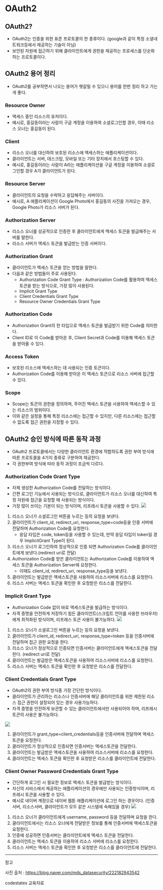 # OAuth2
## OAuth2?
* OAuth2는 인증을 위한 표준 프로토콜의 한 종류이다. (google과 같이 특정 소셜네트워크등에서 제공하는 기술이 아님)
* 보안된 자원에 접근하기 위해 클라이언트에게 권한을 제공하는 프로세스를 단순화하는 프로토콜이다.

## OAuth2 용어 정리
* OAuth2를 공부하면서 나오는 용어가 헷갈릴 수 있으니 용어를 한번 정리 하고 가는게 좋다.
### Resource Owner
* 액세스 중인 리소스의 유저이다. 
* 예시로, 홍길동이라는 사람이 구글 계정을 이용하여 소셜로그인할 경우, 이때 리소스 오너는 홍길동이 된다.

### Client 
* 리소스 오너를 대신하여 보호된 리소스에 액세스하는 애플리케이션이다.
* 클라이언트는 서버, 데스크탑, 모바일 또는 기타 장치에서 호스팅할 수 있다.
* 예시로, 홍길동이라는 사람이 A라는 애플리케이션을 구글 계정을 이용하여 소셜로그인할 경우 A가 클라이언트가 된다.

### Resource Server
* 클라이언트의 요청을 수락하고 응답해주는 서버이다.
* 예시로, A 애플리케이션이 Google Photo에서 홍길동의 사진을 가져오는 경우, Google Photo가 리소스 서버가 된다.

### Authorization Server
* 리소스 오너를 성공적으로 인증한 후 클라이언트에게 액세스 토큰을 발급해주는 서버를 말한다.
* 리소스 서버가 액세스 토큰을 발급받는 인증 서버이다.

### Authorization Grant
* 클라이언트가 액세스 토큰을 얻는 방법을 말한다.
* 다음과 같은 방법들이 주로 사용된다.
  * Authorization Code Grant Type : Authorization Code를 활용하여 엑세스 토큰을 받는 방식으로, 가장 많이 사용된다.
  * Implicit Grant Type
  * Client Credentials Grant Type
  * Resource Owner Credentials Grant Type
### Authorization Code
* Authorization Grant의 한 타입으로 액세스 토큰을 발급받기 위한 Code를 의미한다.
* Client ID로 이 Code를 받아온 후, Client Secret과 Code를 이용해 액세스 토큰을 받아올 수 있다.
### Access Token
* 보호된 리소스에 액세스하는 데 사용되는 인증 토큰이다. 
* Authorization Code를 이용해 받아온 이 액세스 토큰으로 리소스 서버에 접근할 수 있다.
### Scope
* Scope는 토큰의 권한을 정의하며, 주어진 액세스 토큰을 사용하여 액세스할 수 있는 리소스의 범위이다.
* 이와 같은 설정을 통해 특정 리소스에는 접근할 수 있지만, 다른 리소스에는 접근할 수 없도록 접근 권한을 지정할 수 있다.

## OAuth2 승인 방식에 따른 동작 과정
* OAuth2 프로토콜에서는 다양한 클라이언트 환경에 적합하도록 권한 부여 방식에 따른 프로토콜을 4가지 종류로 구분하여 제공한다.
* 각 권한부여 방식에 따라 동작 과정이 조금씩 다르다.
### Authorization Code Grant Type
* 자체 생성한 Authorization Code를 전달하는 방식이다.
* 간편 로그인 기능에서 사용되는 방식으로, 클라이언트가 리소스 오너를 대신하여 특정 자원에 접근을 요청할 때 사용되는 방식이다.
* 가장 많이 쓰이는 기본이 되는 방식이며, 리프레시 토큰을 사용할 수 있다.
![](./images/Authorization_Code_Grant.png)
1. 리소스 오너가 소셜로그인 버튼을 누르는 등의 요청을 보낸다.
2. 클라이언트가 client_id, redirect_uri, response_type=code등을 인증 서버에 전달하며 Authorization Code를 요청한다.
    * 응답 타입은 code, token등을 사용할 수 있는데, 만약 응답 타입이 token일 경우 ImplicitGrant Type이 된다.
3. 리소스 오너가 로그인하여 정상적으로 인증 되면 Authorization Code를 클라이언트에게 보낸다.(redirect uri로 전달)
4. Authorization Code를 받은 클라이언트는 Authorization Code를 이용하여 액세스 토큰을 Authorization Server에 요청한다.
    * 이때도 client_id, redirect_uri, response_type등을 보낸다.
5. 클라이언트는 발급받은 액세스토큰을 사용하여 리소스서버에 리소스를 요청한다.
6. 리소스 서버는 액세스 토큰을 확인한 후 요청받은 리소스를 전달한다.

### Implicit Grant Type
* Authorization Code 없이 바로 액세스토큰을 발급하는 방식이다.
* 자격 증명을 안전하게 저장하기 힘든 클라이언트(스크립트 언어를 사용한 브라우저)에게 최적화된 방식이며, 리프레스 토큰 사용이 불가능하다.
![](./images/Implicit_Grant.png)
1. 리소스 오너가 소셜로그인 버튼을 누르는 등의 요청을 보낸다.
2. 클라이언트가 client_id, redirect_uri, response_type=token 등을 인증서버에 전달하며 접근 권한 요청을 한다.
3. 리소스 오너가 정상적으로 인증되면 인증서버는 클라이언트에게 액세스토큰을 전달한다. (redirect uri로 전달)
4. 클라이언트는 발급받은 액세스토큰을 사용하여 리소스서버에 리소스를 요청한다.
5. 리소스 서버는 액세스 토큰을 확인한 후 요청받은 리소스를 전달한다.

### Client Credentials Grant Type
* OAuth2의 권한 부여 방식중 가장 간단한 방식이다.
* 클라이언트가 관리하는 리소스나 인증서버에 해당 클라이언트를 위한 제한된 리소스 접근 권한이 설정되어 있는 경우 사용가능하다.
* 자격 증명을 안전하게 보관할 수 있는 클라이언트에서만 사용되어야 하며, 리프레시 토큰의 사용은 불가능하다.

![](./images/Client_Credentials_Grant.png)
1. 클라이언트가 grant_type=client_credentials등을 인증서버에 전달하며 액세스 토큰을 요청한다. 
2. 클라이언트가 정상적으로 인증되면 인증서버는 액세스토큰을 전달한다.
3. 클라이언트는 발급받은 액세스토큰을 사용하여 리소스서버에 리소스를 요청한다.
4. 클라이언트는 액세스 토큰을 확인한 후 요청받은 리소스를 클라이언트에 전달한다.

### Client Owner Password Credentials Grant Type
* 간단하게 로그인 시 필요한 정보로 액세스 토큰을 발급받는 방식이다.
* 자신의 서비스에서 제공하는 애플리케이션의 경우에만 사용되는 인증방식이며, 리프레시 토큰을 사용할 수 있다.
* 예시로 네이버 계정으로 네이버 웹툰 애플리케이션에 로그인 하는 경우이다. (인증서버, 리소스서버, 클라이언트가 모두 같은 시스템에 속해있을 경우)
![](./images/Client_Owner_Password_Credentials_Grant.png)
1. 리소스 오너가 클라이언트에게 username, password 등을 전달하며 요청을 한다.
2. 클라이언트에서는 리소스 오너에게 전달받은 정보를 통해 인증서버에 액세스토큰을 요청한다.
3. 인증에 성공하면 인증서버는 클라이언트에게 액세스 토큰을 전달한다.
4. 클라이언트는 액세스 토큰을 이용하여 리소스 서버에 리소스를 요청한다.
5. 리소스 서버는 액세스 토큰을 확인한 후 요청받은 리소스를 클라이언트에 전달한다.


___
참고

사진 출처 : https://blog.naver.com/mds_datasecurity/222182943542
 
codestates 교육자료
